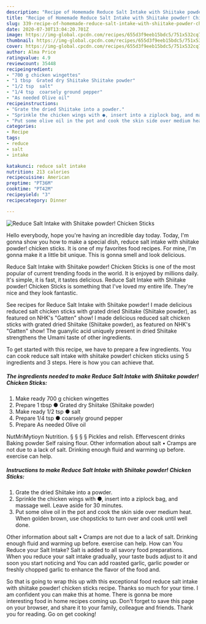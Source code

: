 ```yaml
---
description: "Recipe of Homemade Reduce Salt Intake with Shiitake powder! Chicken Sticks"
title: "Recipe of Homemade Reduce Salt Intake with Shiitake powder! Chicken Sticks"
slug: 339-recipe-of-homemade-reduce-salt-intake-with-shiitake-powder-chicken-sticks
date: 2020-07-30T13:04:20.701Z
image: https://img-global.cpcdn.com/recipes/655d3f9eeb15bdc5/751x532cq70/reduce-salt-intake-with-shiitake-powder-chicken-sticks-recipe-main-photo.jpg
thumbnail: https://img-global.cpcdn.com/recipes/655d3f9eeb15bdc5/751x532cq70/reduce-salt-intake-with-shiitake-powder-chicken-sticks-recipe-main-photo.jpg
cover: https://img-global.cpcdn.com/recipes/655d3f9eeb15bdc5/751x532cq70/reduce-salt-intake-with-shiitake-powder-chicken-sticks-recipe-main-photo.jpg
author: Alma Price
ratingvalue: 4.9
reviewcount: 35448
recipeingredient:
- "700 g chicken wingettes"
- "1 tbsp  Grated dry Shiitake Shiitake powder"
- "1/2 tsp  salt"
- "1/4 tsp  coarsely ground pepper"
- "As needed Olive oil"
recipeinstructions:
- "Grate the dried Shiitake into a powder."
- "Sprinkle the chicken wings with ●, insert into a ziplock bag, and massage well. Leave aside for 30 minutes."
- "Put some olive oil in the pot and cook the skin side over medium heat. When golden brown, use chopsticks to turn over and cook until well done."
categories:
- Recipe
tags:
- reduce
- salt
- intake

katakunci: reduce salt intake 
nutrition: 213 calories
recipecuisine: American
preptime: "PT36M"
cooktime: "PT42M"
recipeyield: "3"
recipecategory: Dinner

---
```



![Reduce Salt Intake with Shiitake powder! Chicken Sticks](https://img-global.cpcdn.com/recipes/655d3f9eeb15bdc5/751x532cq70/reduce-salt-intake-with-shiitake-powder-chicken-sticks-recipe-main-photo.jpg)

Hello everybody, hope you're having an incredible day today. Today, I'm gonna show you how to make a special dish, reduce salt intake with shiitake powder! chicken sticks. It is one of my favorites food recipes. For mine, I'm gonna make it a little bit unique. This is gonna smell and look delicious.

Reduce Salt Intake with Shiitake powder! Chicken Sticks is one of the most popular of current trending foods in the world. It is enjoyed by millions daily. It's simple, it is fast, it tastes delicious. Reduce Salt Intake with Shiitake powder! Chicken Sticks is something that I've loved my entire life. They're nice and they look fantastic.

See recipes for Reduce Salt Intake with Shiitake powder! I made delicious reduced salt chicken sticks with grated dried Shiitake (Shiitake powder), as featured on NHK&#39;s &#34;Gatten&#34; show! I made delicious reduced salt chicken sticks with grated dried Shiitake (Shiitake powder), as featured on NHK&#39;s &#34;Gatten&#34; show! The guanylic acid uniquely present in dried Shiitake strengthens the Umami taste of other ingredients.


To get started with this recipe, we have to prepare a few ingredients. You can cook reduce salt intake with shiitake powder! chicken sticks using 5 ingredients and 3 steps. Here is how you can achieve that.

<!--inarticleads1-->

##### The ingredients needed to make Reduce Salt Intake with Shiitake powder! Chicken Sticks:

1. Make ready 700 g chicken wingettes
1. Prepare 1 tbsp ● Grated dry Shiitake (Shiitake powder)
1. Make ready 1/2 tsp ● salt
1. Prepare 1/4 tsp ● coarsely ground pepper
1. Prepare As needed Olive oil


NutMriMytioyn Nutrition. § § § § Pickles and relish. Effervescent drinks Baking powder Self raising flour. Other information about salt • Cramps are not due to a lack of salt. Drinking enough fluid and warming up before. exercise can help. 

<!--inarticleads2-->

##### Instructions to make Reduce Salt Intake with Shiitake powder! Chicken Sticks:

1. Grate the dried Shiitake into a powder.
1. Sprinkle the chicken wings with ●, insert into a ziplock bag, and massage well. Leave aside for 30 minutes.
1. Put some olive oil in the pot and cook the skin side over medium heat. When golden brown, use chopsticks to turn over and cook until well done.


Other information about salt • Cramps are not due to a lack of salt. Drinking enough fluid and warming up before. exercise can help. How can You Reduce your Salt Intake? Salt is added to all savory food preparations. When you reduce your salt intake gradually, your taste buds adjust to it and soon you start noticing and You can add roasted garlic, garlic powder or freshly chopped garlic to enhance the flavor of the food and. 

So that is going to wrap this up with this exceptional food reduce salt intake with shiitake powder! chicken sticks recipe. Thanks so much for your time. I am confident you can make this at home. There is gonna be more interesting food in home recipes coming up. Don't forget to save this page on your browser, and share it to your family, colleague and friends. Thank you for reading. Go on get cooking!
